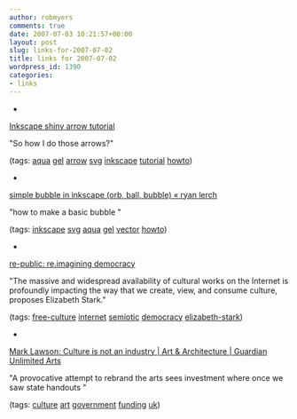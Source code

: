 ```yaml
---
author: robmyers
comments: true
date: 2007-07-03 10:21:57+00:00
layout: post
slug: links-for-2007-07-02
title: links for 2007-07-02
wordpress_id: 1390
categories:
- links
---
```


  

  *   


[Inkscape shiny arrow tutorial](http://nicubunu.blogspot.com/2007/07/inkscape-shiny-button-redundant.html)

  


"So how I do those arrows?"

  


(tags: [aqua](http://del.icio.us/robmyers/aqua) [gel](http://del.icio.us/robmyers/gel) [arrow](http://del.icio.us/robmyers/arrow) [svg](http://del.icio.us/robmyers/svg) [inkscape](http://del.icio.us/robmyers/inkscape) [tutorial](http://del.icio.us/robmyers/tutorial) [howto](http://del.icio.us/robmyers/howto))

  

  

  *   


[simple bubble in inkscape (orb, ball, bubble) « ryan lerch](http://ryanler.wordpress.com/2007/02/16/simple-bubble-in-inkscape-orb-ball-bubble/)

  


"how to make a basic bubble "

  


(tags: [inkscape](http://del.icio.us/robmyers/inkscape) [svg](http://del.icio.us/robmyers/svg) [aqua](http://del.icio.us/robmyers/aqua) [gel](http://del.icio.us/robmyers/gel) [vector](http://del.icio.us/robmyers/vector) [howto](http://del.icio.us/robmyers/howto))

  

  

  *   


[re-public: re.imagining democracy](http://www.re-public.gr/en/?p=102)

  


"The massive and widespread availability of cultural works on the Internet is profoundly impacting the way that we create, view, and consume culture, proposes Elizabeth Stark."

  


(tags: [free-culture](http://del.icio.us/robmyers/free-culture) [internet](http://del.icio.us/robmyers/internet) [semiotic](http://del.icio.us/robmyers/semiotic) [democracy](http://del.icio.us/robmyers/democracy) [elizabeth-stark](http://del.icio.us/robmyers/elizabeth-stark))

  

  

  *   


[Mark Lawson: Culture is not an industry | Art & Architecture | Guardian Unlimited Arts](http://arts.guardian.co.uk/art/visualart/story/0,,2114769,00.html)

  


"A provocative attempt to rebrand the arts sees investment where once we saw state handouts  "

  


(tags: [culture](http://del.icio.us/robmyers/culture) [art](http://del.icio.us/robmyers/art) [government](http://del.icio.us/robmyers/government) [funding](http://del.icio.us/robmyers/funding) [uk](http://del.icio.us/robmyers/uk))

  

  
  



